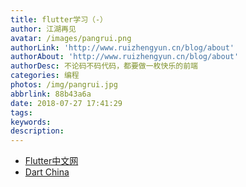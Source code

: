 ```yaml
---
title: flutter学习（-）
author: 江湖再见
avatar: /images/pangrui.png
authorLink: 'http://www.ruizhengyun.cn/blog/about'
authorAbout: 'http://www.ruizhengyun.cn/blog/about'
authorDesc: 不论码不码代码，都要做一枚快乐的前端
categories: 编程
photos: /img/pangrui.jpg
abbrlink: 88b43a6a
date: 2018-07-27 17:41:29
tags:
keywords:
description:
---
```

- [Flutter中文网](https://flutterchina.club/)
- [Dart China](https://www.dart-china.org/)